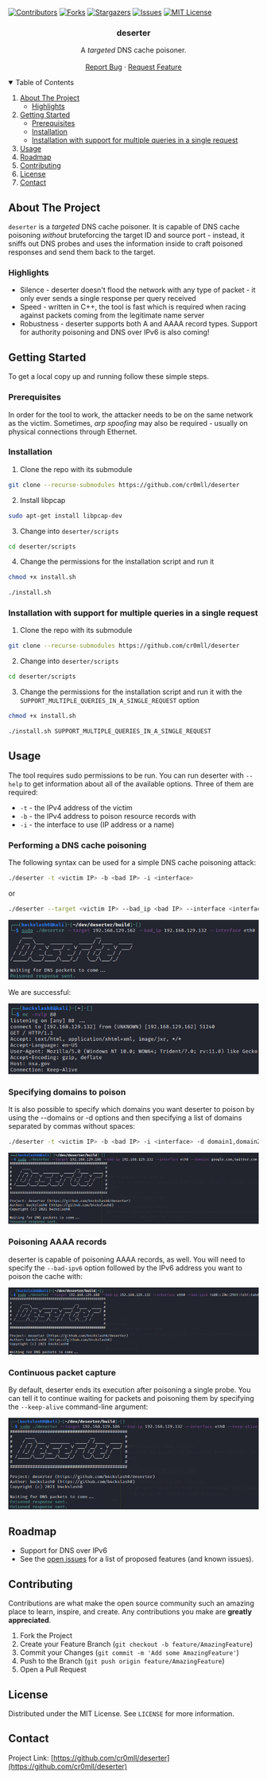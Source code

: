 <!--
*** Thanks for checking out the Best-README-Template. If you have a suggestion
*** that would make this better, please fork the repo and create a pull request
*** or simply open an issue with the tag "enhancement".
*** Thanks again! Now go create something AMAZING! :D
***
***
***
*** To avoid retyping too much info. Do a search and replace for the following: 
*** Template provided by
Copyright (c) 2018 Othneil Drew
-->



<!-- PROJECT SHIELDS -->
<!--
*** I'm using markdown "reference style" links for readability.
*** Reference links are enclosed in brackets [ ] instead of parentheses ( ).
*** See the bottom of this document for the declaration of the reference variables
*** for contributors-url, forks-url, etc. This is an optional, concise syntax you may use.
*** https://www.markdownguide.org/basic-syntax/#reference-style-links
-->
[![Contributors][contributors-shield]][contributors-url]
[![Forks][forks-shield]][forks-url]
[![Stargazers][stars-shield]][stars-url]
[![Issues][issues-shield]][issues-url]
[![MIT License][license-shield]][license-url]

  <h3 align="center">deserter</h3>

  <p align="center">
	A <i>targeted</i> DNS cache poisoner.
    <br />
    <br />
    <a href="https://github.com/cr0mll/deserter/issues">Report Bug</a>
    ·
    <a href="https://github.com/cr0mll/deserter/issues">Request Feature</a>
  </p>
</p>



<!-- TABLE OF CONTENTS -->
<details open="open">
  <summary>Table of Contents</summary>
  <ol>
    <li>
      <a href="#about-the-project">About The Project</a>
	    <ul>
		    <li><a href=#highlights>Highlights</a></li>
	    </ul>
    </li>
    <li>
      <a href="#getting-started">Getting Started</a>
      <ul>
		  <li><a href=#prerequisites>Prerequisites</a></li>
        	<li><a href="#installation">Installation</a></li>
		  	<li><a href="#Installation with support for multiple queries in a single request">Installation with support for multiple queries in a single request</a></li>
      </ul>
    </li>
    <li><a href="#usage">Usage</a></li>
    <li><a href="#roadmap">Roadmap</a></li>
    <li><a href="#contributing">Contributing</a></li>
    <li><a href="#license">License</a></li>
    <li><a href="#contact">Contact</a></li>
  </ol>
</details>



<!-- ABOUT THE PROJECT -->
## About The Project

<!---[![Product Name Screen Shot][product-screenshot]](https://example.com)-->

`deserter` is a *targeted* DNS cache poisoner. It is capable of DNS cache poisoning *without* bruteforcing the target ID and source port - instead, it sniffs out DNS probes and uses the information inside to craft poisoned responses and send them back to the target.

### Highlights
- Silence - deserter doesn't flood the network with any type of packet - it only ever sends a single response per query received
- Speed - written in C++, the tool is fast which is required when racing against packets coming from the legitimate name server
- Robustness - deserter supports both A and AAAA record types. Support for authority poisoning and DNS over IPv6 is also coming!

<!-- GETTING STARTED -->
## Getting Started

To get a local copy up and running follow these simple steps.

### Prerequisites

In order for the tool to work, the attacker needs to be on the same network as the victim. Sometimes, *arp spoofing* may also be required - usually on physical connections through Ethernet.

### Installation

1. Clone the repo with its submodule 
```bash
git clone --recurse-submodules https://github.com/cr0mll/deserter
```

2. Install libpcap
```bash
sudo apt-get install libpcap-dev
```

3. Change into `deserter/scripts`
```bash
cd deserter/scripts
```

4. Change the permissions for the installation script and run it
```bash
chmod +x install.sh
```
```bash
./install.sh
```

### Installation with support for multiple queries in a single request
1. Clone the repo with its submodule 
```bash
git clone --recurse-submodules https://github.com/cr0mll/deserter
```

2. Change into `deserter/scripts`
```bash
cd deserter/scripts
```

3. Change the permissions for the installation script and run it with the `SUPPORT_MULTIPLE_QUERIES_IN_A_SINGLE_REQUEST` option
```bash
chmod +x install.sh
```
```bash
./install.sh SUPPORT_MULTIPLE_QUERIES_IN_A_SINGLE_REQUEST
```

<!-- USAGE EXAMPLES -->
## Usage

The tool requires sudo permissions to be run.
You can run deserter with `--help` to get information about all of the available options. Three of them are required:
- `-t` - the IPv4 address of the victim
- `-b` - the IPv4 address to poison resource records with
- `-i` - the interface to use (IP address or a name)

### Performing a DNS cache poisoning
The following syntax can be used for a simple DNS cache poisoning attack:
```bash
./deserter -t <victim IP> -b <bad IP> -i <interface>
```
or
```bash
./deserter --target <victim IP> --bad_ip <bad IP> --interface <interface>
```

![](images/basic.png)

We are successful:

![](images/basic-nc.png)

### Specifying domains to poison
It is also possible to specify which domains you want deserter to poison by using the --domains or -d options and then specifying a list of domains separated by commas without spaces:
```bash
./deserter -t <victim IP> -b <bad IP> -i <interface> -d domain1,domain2,domain3,...
```

![](images/domains-poison.png)

### Poisoning AAAA records
deserter is capable of poisoning AAAA records, as well. You will need to specify the `--bad-ipv6` option followed by the IPv6 address you want to poison the cache with:

![](images/ipv6-poison.png)

### Continuous packet capture
By default, deserter ends its execution after poisoning a single probe. You can tell it to continue waiting for packets and poisoning them by specifying the `--keep-alive` command-line argument:

![](images/keep-alive-poison.png)


<!-- ROADMAP -->
## Roadmap
- Support for DNS over IPv6
- See the [open issues](https://github.com/cr0mll/deserter/issues) for a list of proposed features (and known issues).

<!-- CONTRIBUTING -->
## Contributing

Contributions are what make the open source community such an amazing place to learn, inspire, and create. Any contributions you make are **greatly appreciated**.

1. Fork the Project
2. Create your Feature Branch (`git checkout -b feature/AmazingFeature`)
3. Commit your Changes (`git commit -m 'Add some AmazingFeature'`)
4. Push to the Branch (`git push origin feature/AmazingFeature`)
5. Open a Pull Request



<!-- LICENSE -->
## License

Distributed under the MIT License. See `LICENSE` for more information.



<!-- CONTACT -->
## Contact

Project Link: [https://github.com/cr0mll/deserter](https://github.com/cr0mll/deserter)



<!-- ACKNOWLEDGEMENTS -->


<!-- MARKDOWN LINKS & IMAGES -->
<!-- https://www.markdownguide.org/basic-syntax/#reference-style-links -->
[contributors-shield]: https://img.shields.io/github/contributors/b4ckslash0/deserter.svg?style=for-the-badge
[contributors-url]: https://github.com/cr0mll/deserter/graphs/contributors
[forks-shield]: https://img.shields.io/github/forks/cr0mll/deserter.svg?style=for-the-badge
[forks-url]: https://github.com/cr0mll/deserter/network/members
[stars-shield]: https://img.shields.io/github/stars/cr0mll/deserter.svg?style=for-the-badge
[stars-url]: https://github.com/cr0mll/deserter/stargazers
[issues-shield]: https://img.shields.io/github/issues/cr0mll/deserter.svg?style=for-the-badge
[issues-url]: https://github.com/cr0mll/deserter/issues
[license-shield]: https://img.shields.io/github/license/cr0mll/deserter.svg?style=for-the-badge
[license-url]: https://github.com/cr0mll/deserter/blob/master/LICENSE.txt
